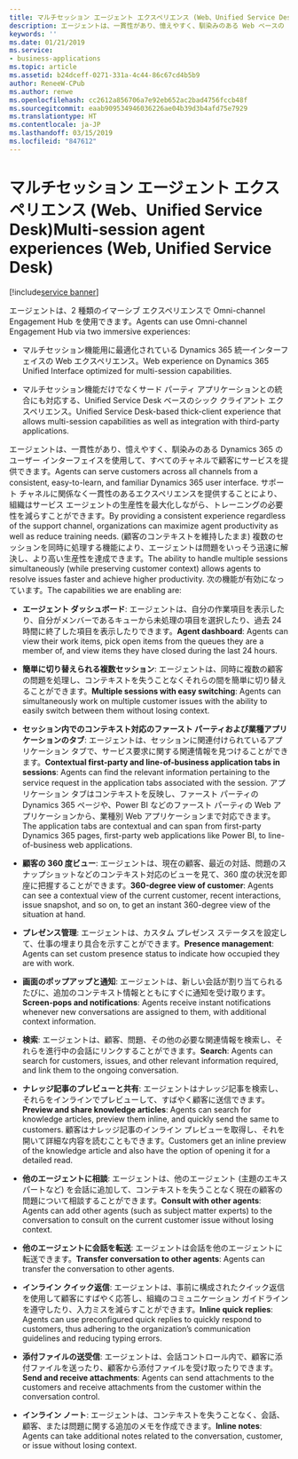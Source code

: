 ```yaml
---
title: マルチセッション エージェント エクスペリエンス (Web、Unified Service Desk)
description: エージェントは、一貫性があり、憶えやすく、馴染みのある Web ベースの Dynamics 365 のユーザー インターフェイスを使用して、すべてのチャネルで顧客にサービスを提供できます。
keywords: ''
ms.date: 01/21/2019
ms.service:
- business-applications
ms.topic: article
ms.assetid: b24dceff-0271-331a-4c44-86c67cd4b5b9
author: ReneeW-CPub
ms.author: renwe
ms.openlocfilehash: cc2612a856706a7e92eb652ac2bad4756fccb48f
ms.sourcegitcommit: eaab909534946036226ae04b39d3b4afd75e7929
ms.translationtype: HT
ms.contentlocale: ja-JP
ms.lasthandoff: 03/15/2019
ms.locfileid: "847612"
---
```

#  <a name="multi-session-agent-experiences-web-unified-service-desk"></a><span data-ttu-id="202f2-103">マルチセッション エージェント エクスペリエンス (Web、Unified Service Desk)</span><span class="sxs-lookup"><span data-stu-id="202f2-103">Multi-session agent experiences (Web, Unified Service Desk)</span></span>
[!include[service banner](../../includes/service.md)]




<span data-ttu-id="202f2-104">エージェントは、2 種類のイマーシブ エクスペリエンスで Omni-channel Engagement Hub を使用できます。</span><span class="sxs-lookup"><span data-stu-id="202f2-104">Agents can use Omni-channel Engagement Hub via two immersive experiences:</span></span>

-  <span data-ttu-id="202f2-105">マルチセッション機能用に最適化されている Dynamics 365 統一インターフェイスの Web エクスペリエンス。</span><span class="sxs-lookup"><span data-stu-id="202f2-105">Web experience on Dynamics 365 Unified Interface optimized for multi-session capabilities.</span></span>

-  <span data-ttu-id="202f2-106">マルチセッション機能だけでなくサード パーティ アプリケーションとの統合にも対応する、Unified Service Desk ベースのシック クライアント エクスペリエンス。</span><span class="sxs-lookup"><span data-stu-id="202f2-106">Unified Service Desk-based thick-client experience that allows multi-session capabilities as well as integration with third-party applications.</span></span>

<span data-ttu-id="202f2-107">エージェントは、一貫性があり、憶えやすく、馴染みのある Dynamics 365 のユーザー インターフェイスを使用して、すべてのチャネルで顧客にサービスを提供できます。</span><span class="sxs-lookup"><span data-stu-id="202f2-107">Agents can serve customers across all channels from a consistent, easy-to-learn, and familiar Dynamics 365 user interface.</span></span> <span data-ttu-id="202f2-108">サポート チャネルに関係なく一貫性のあるエクスペリエンスを提供することにより、組織はサービス エージェントの生産性を最大化しながら、トレーニングの必要性を減らすことができます。</span><span class="sxs-lookup"><span data-stu-id="202f2-108">By providing a consistent experience regardless of the support channel, organizations can maximize agent productivity as well as reduce training needs.</span></span> <span data-ttu-id="202f2-109">(顧客のコンテキストを維持したまま) 複数のセッションを同時に処理する機能により、エージェントは問題をいっそう迅速に解決し、より高い生産性を達成できます。</span><span class="sxs-lookup"><span data-stu-id="202f2-109">The ability to handle multiple sessions simultaneously (while preserving customer context) allows agents to resolve issues faster and achieve higher productivity.</span></span> <span data-ttu-id="202f2-110">次の機能が有効になっています。</span><span class="sxs-lookup"><span data-stu-id="202f2-110">The capabilities we are enabling are:</span></span>

- <span data-ttu-id="202f2-111">**エージェント ダッシュボード**: エージェントは、自分の作業項目を表示したり、自分がメンバーであるキューから未処理の項目を選択したり、過去 24 時間に終了した項目を表示したりできます。</span><span class="sxs-lookup"><span data-stu-id="202f2-111">**Agent dashboard**: Agents can view their work items, pick open items from the queues they are a member of, and view items they have closed during the last 24 hours.</span></span> 

- <span data-ttu-id="202f2-112">**簡単に切り替えられる複数セッション**: エージェントは、同時に複数の顧客の問題を処理し、コンテキストを失うことなくそれらの間を簡単に切り替えることができます。</span><span class="sxs-lookup"><span data-stu-id="202f2-112">**Multiple sessions with easy switching**: Agents can simultaneously work on multiple customer issues with the ability to easily switch between them without losing context.</span></span> 

- <span data-ttu-id="202f2-113">**セッション内でのコンテキスト対応のファースト パーティおよび業種アプリケーションのタブ**: エージェントは、セッションに関連付けられているアプリケーション タブで、サービス要求に関する関連情報を見つけることができます。</span><span class="sxs-lookup"><span data-stu-id="202f2-113">**Contextual first-party and line-of-business application tabs in sessions**: Agents can find the relevant information pertaining to the service request in the application tabs associated with the session.</span></span> <span data-ttu-id="202f2-114">アプリケーション タブはコンテキストを反映し、ファースト パーティの Dynamics 365 ページや、Power BI などのファースト パーティの Web アプリケーションから、業種別 Web アプリケーションまで対応できます。</span><span class="sxs-lookup"><span data-stu-id="202f2-114">The application tabs are contextual and can span from first-party Dynamics 365 pages, first-party web applications like Power BI, to line-of-business web applications.</span></span>

- <span data-ttu-id="202f2-115">**顧客の 360 度ビュー**: エージェントは、現在の顧客、最近の対話、問題のスナップショットなどのコンテキスト対応のビューを見て、360 度の状況を即座に把握することができます。</span><span class="sxs-lookup"><span data-stu-id="202f2-115">**360-degree view of customer**: Agents can see a contextual view of the current customer, recent interactions, issue snapshot, and so on, to get an instant 360-degree view of the situation at hand.</span></span>

- <span data-ttu-id="202f2-116">**プレゼンス管理**: エージェントは、カスタム プレゼンス ステータスを設定して、仕事の埋まり具合を示すことができます。</span><span class="sxs-lookup"><span data-stu-id="202f2-116">**Presence management**: Agents can set custom presence status to indicate how occupied they are with work.</span></span> 

- <span data-ttu-id="202f2-117">**画面のポップアップと通知**: エージェントは、新しい会話が割り当てられるたびに、追加のコンテキスト情報とともにすぐに通知を受け取ります。</span><span class="sxs-lookup"><span data-stu-id="202f2-117">**Screen-pops and notifications**: Agents receive instant notifications whenever new conversations are assigned to them, with additional context information.</span></span> 

- <span data-ttu-id="202f2-118">**検索**: エージェントは、顧客、問題、その他の必要な関連情報を検索し、それらを進行中の会話にリンクすることができます。</span><span class="sxs-lookup"><span data-stu-id="202f2-118">**Search**: Agents can search for customers, issues, and other relevant information required, and link them to the ongoing conversation.</span></span> 

- <span data-ttu-id="202f2-119">**ナレッジ記事のプレビューと共有**: エージェントはナレッジ記事を検索し、それらをインラインでプレビューして、すばやく顧客に送信できます。</span><span class="sxs-lookup"><span data-stu-id="202f2-119">**Preview and share knowledge articles**: Agents can search for knowledge articles, preview them inline, and quickly send the same to customers.</span></span> <span data-ttu-id="202f2-120">顧客はナレッジ記事のインライン プレビューを取得し、それを開いて詳細な内容を読むこともできます。</span><span class="sxs-lookup"><span data-stu-id="202f2-120">Customers get an inline preview of the knowledge article and also have the option of opening it for a detailed read.</span></span> 

- <span data-ttu-id="202f2-121">**他のエージェントに相談**: エージェントは、他のエージェント (主題のエキスパートなど) を会話に追加して、コンテキストを失うことなく現在の顧客の問題について相談することができます。</span><span class="sxs-lookup"><span data-stu-id="202f2-121">**Consult with other agents**: Agents can add other agents (such as subject matter experts) to the conversation to consult on the current customer issue without losing context.</span></span>

- <span data-ttu-id="202f2-122">**他のエージェントに会話を転送**: エージェントは会話を他のエージェントに転送できます。</span><span class="sxs-lookup"><span data-stu-id="202f2-122">**Transfer conversation to other agents**: Agents can transfer the conversation to other agents.</span></span>

- <span data-ttu-id="202f2-123">**インライン クイック返信**: エージェントは、事前に構成されたクイック返信を使用して顧客にすばやく応答し、組織のコミュニケーション ガイドラインを遵守したり、入力ミスを減らすことができます。</span><span class="sxs-lookup"><span data-stu-id="202f2-123">**Inline quick replies**: Agents can use preconfigured quick replies to quickly respond to customers, thus adhering to the organization’s communication guidelines and reducing typing errors.</span></span> 

- <span data-ttu-id="202f2-124">**添付ファイルの送受信**: エージェントは、会話コントロール内で、顧客に添付ファイルを送ったり、顧客から添付ファイルを受け取ったりできます。</span><span class="sxs-lookup"><span data-stu-id="202f2-124">**Send and receive attachments**: Agents can send attachments to the customers and receive attachments from the customer within the conversation control.</span></span>

- <span data-ttu-id="202f2-125">**インライン ノート**: エージェントは、コンテキストを失うことなく、会話、顧客、または問題に関する追加のメモを作成できます。</span><span class="sxs-lookup"><span data-stu-id="202f2-125">**Inline notes**: Agents can take additional notes related to the conversation, customer, or issue without losing context.</span></span>
